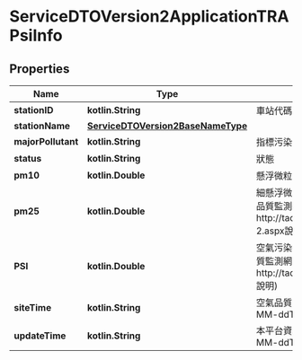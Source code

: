 
# ServiceDTOVersion2ApplicationTRAPsiInfo

## Properties
Name | Type | Description | Notes
------------ | ------------- | ------------- | -------------
**stationID** | **kotlin.String** | 車站代碼 | 
**stationName** | [**ServiceDTOVersion2BaseNameType**](ServiceDTOVersion2BaseNameType.md) |  |  [optional]
**majorPollutant** | **kotlin.String** | 指標污染物 | 
**status** | **kotlin.String** | 狀態 | 
**pm10** | **kotlin.Double** | 懸浮微粒濃度 | 
**pm25** | **kotlin.Double** | 細懸浮微粒濃度(請參考行政院環境保護署空氣品質監測網http://taqm.epa.gov.tw/taqm/tw/fpmi-2.aspx說明) | 
**PSI** | **kotlin.Double** | 空氣污染指標(請參考行政院環境保護署空氣品質監測網http://taqm.epa.gov.tw/taqm/tw/b0201.aspx說明) | 
**siteTime** | **kotlin.String** | 空氣品質監測站接收時間(ISO8601格式:yyyy-MM-ddTHH:mm:sszzz) | 
**updateTime** | **kotlin.String** | 本平台資料更新時間(ISO8601格式:yyyy-MM-ddTHH:mm:sszzz) | 




